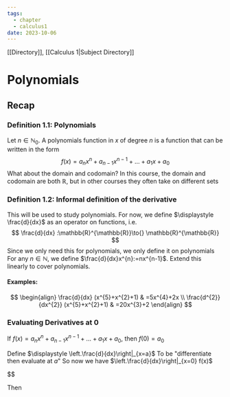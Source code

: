 ```yaml
---
tags:
  - chapter
  - calculus1
date: 2023-10-06
---
```

[[Directory]], [[Calculus 1|Subject Directory]]
# Polynomials
## Recap
### Definition 1.1: Polynomials
Let $n \in \mathbb{N}_{0}$. A polynomials function in $x$ of degree $n$ is a function that can be written in the form $$
f(x)=a_{n}x^{n}+a_{n-1}x^{n-1}+\dots+a_{1}x+a_{0}
$$
What about the domain and codomain? 
In this course, the domain and codomain are both $\mathbb{R}$, but in other courses they often take on different sets

### Definition 1.2: Informal definition of the derivative
This will be used to study polynomials. For now, we define $\displaystyle \frac{d}{dx}$ as an operator on functions, i.e. $$
\frac{d}{dx} :\mathbb{R}^{\mathbb{R}}\to{} \mathbb{R}^{\mathbb{R}}
$$
Since we only need this for polynomials, we only define it on polynomials
For any $n \in \mathbb{N}$, we define $\frac{d}{dx}x^{n}:=nx^{n-1}$. Extend this linearly to cover polynomials.
#### Examples:
$$
\begin{align}
 \frac{d}{dx} (x^{5}+x^{2}+1) & =5x^{4}+2x \\
\frac{d^{2}}{dx^{2}} (x^{5}+x^{2}+1) & =20x^{3}+2
\end{align}
$$
### Evaluating Derivatives at $0$
If $f(x)=a_{n}x^{n}+a_{n-1}x^{n-1}+\dots+a_{1}x+a_{0}$, then $f(0)=a_{0}$

Define $\displaystyle \left.\frac{d}{dx}\right|_{x=a}$ To be "differentiate then evaluate at $a$"
So now we have $\left.\frac{d}{dx}\right|_{x=0} f(x)$

$$

Then 